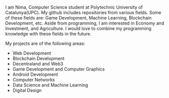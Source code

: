 I am Nima, Computer Science student at Polytechnic University of Catalunya(UPC). My github includes repositories from various fields. Some of these fields are: Game Development, Machine Learning, Blockchain Development, etc. Aside from programming, I am interested in Economy and Investment, and Agriculture. I would love to combine my programming knowledge with these fields in the future.

My projects are of the following areas:

- Web Development
- Blockchain Development
- Decentraland and Web3
- Game Development and Computer Graphics
- Android Development
- Computer Networks
- Data Science and Machine Learning
- Digital Design
